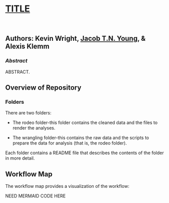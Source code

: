 # **[TITLE]()**

<br>

## Authors: Kevin Wright, [Jacob T.N. Young](https://jacobtnyoung.github.io/), & Alexis Klemm

### ***Abstract***

ABSTRACT.


## Overview of Repository

### Folders

There are two folders:

  * The rodeo folder-this folder contains the cleaned data and the files to render the analyses.
  
  * The wrangling folder-this contains the raw data and the scripts to prepare the data for analysis (that is, the rodeo folder).

Each folder contains a README file that describes the contents of the folder in more detail.
  
## Workflow Map

The workflow map provides a visualization of the workflow:

NEED MERMAID CODE HERE
